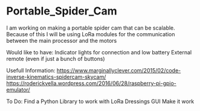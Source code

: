 # Portable_Spider_Cam
I am working on making a portable spider cam that can be scalable. Because of this I will be using LoRa modules for the communication between the main processor and the motors 

Would like to have:
Indicator lights for connection and low battery
External remote (even if just a bunch of buttons)

Usefull Information:
https://www.marginallyclever.com/2015/02/code-inverse-kinematics-spidercam-skycam/
https://roderickvella.wordpress.com/2016/06/28/raspberry-pi-gpio-emulator/

To Do:
Find a Python Library to work with LoRa
Dressings GUI
Make it work
